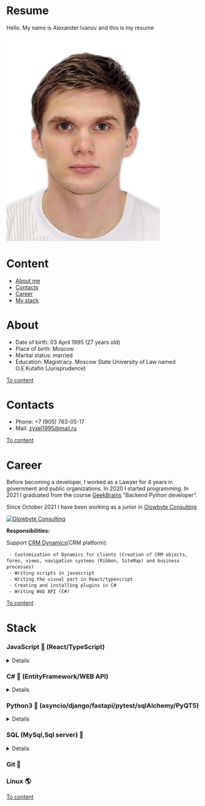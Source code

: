 # Resume
Hello. My name is Alexander Ivanov and this is my resume


<p>
<img src="https://github.com/Eremi1245/Resume/blob/main/images/Photo.jpg?raw=true" alt="MyPhoto" width="400"/>
</p>

# Content
- [About me](#about)
- [Contacts](#contacts)
- [Career](#career)
- [My stack](#stack)

# About
- Date of birth: 03 April 1995 (27 years old)
- Place of birth: Moscow
- Marital status: married
- Education: Magistracy. Moscow State University of Law named O.E.Kutafin (Jurisprudence)   

[To content](#content)

# Contacts
- Phone: +7 (905) 763-05-17
- Mail: zyxel1995@mail.ru

[To content](#content)

# Career
Before becoming a developer, I worked as a Lawyer for 4 years in government and public organizations.
In 2020  I started programming. In 2021 I graduated from the course <a href=https://gb.ru/>GeekBrains</a> "Backend Python developer".

Since October 2021 I have been working as a junior in <a href=https://glowbyteconsulting.com/>Glowbyte Consulting</a>

<a href=https://glowbyteconsulting.com/><img alt="Glowbyte Consulting" src="https://static.tildacdn.com/tild3434-6162-4530-b630-353866343839/GlowByte_Logo.png" width=150 height=100>
</a>
<div><b>Responsibilities:</b></div>
<p>Support <a href=https://dynamics.microsoft.com/ru-ru/>CRM Dynamics</a>(CRM platform):</p>
<p>

     - Customization of Dynamics for clients (Creation of CRM objects, forms, views, navigation systems (Ribbon, SiteMap) and business processes)
     - Writing scripts in javascript
     - Writing the visual part in React/typescript
     - Creating and installing plugins in C#
     - Writing Web API (C#)
</p>

[To content](#content)

# Stack

<h3>JavaScript 🚸 (React/TypeScript)</h3>

<details>
<p>

     - Basic concepts and functions (call, bind, apply, generator, async/await,
     Promise, callback, map, filter, reduce, closure, IEEF)
     - React (DOM tree, Virtual DOM, Components and their life cycles, Redux-saga)
     - Fetch and XMLHttpRequest
</p>
</details>

<h3>С# 🚀 (EntityFramework/WEB API)</h3>

<details>
<p>

     -Base (Data Types, Types by value and by reference, Stack and Heap,
     Garbage Collector, Generic and restrictions imposed on them,
     Anonymous Types, Interfaces and Abstract Classes, Delegates,
     Operator Overloading, Indexers and Properties)
     - OOP and its principles
     - SOLID principles
     - Web API
     - Depency Injection (AddTrancient,AddScopes, AddSingleton),
     - Entity Framework,
     - Multithreading (Net Semaphore, Mutex, AutoResetEvent)

</p>
</details>

<h3>Python3 🐍 (asyncio/django/fastapi/pytest/sqlAlchemy/PyQT5)</h3>
   
<details>
<p>

      - Algorithms and data structures in Python
      - Object-oriented programming
      - Django Framework
      - Python client-server applications (Networks, Sockets, Logging)
      - PyQt5
      - Architecture and design patterns in Python


</p>
</details>

<h3>SQL (MySql,Sql server) 🐘</h3>

<details>
<p>

      - Join's
      - select statement;
      - indexes, their types and physical implementation
      - performances
      - triggers
      - functions and procedures
      - partitioning
      - case
      - analytical functions
      - Normal forms
      - Schemes "Snowflake" and "Star";
      - Transactions and ACID



</p>
</details>

<h3>Git 🌳</h3>

<h3>Linux 🌎</h3>
    
[To content](#content)

